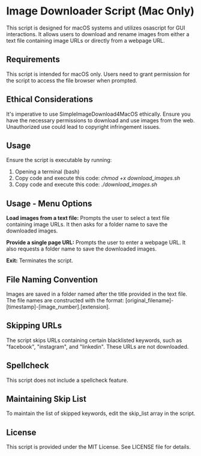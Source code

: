 # Image Downloader Script (Mac Only)

This script is designed for macOS systems and utilizes osascript for GUI interactions. It allows users to download and rename images from either a text file containing image URLs or directly from a webpage URL.

## Requirements

This script is intended for macOS only.
Users need to grant permission for the script to access the file browser when prompted.

## Ethical Considerations

It's imperative to use SimpleImageDownload4MacOS ethically. Ensure you have the necessary permissions to download and use images from the web. Unauthorized use could lead to copyright infringement issues.

## Usage

Ensure the script is executable by running:

1. Opening a terminal (bash)
2. Copy code and execute this code:
    *chmod +x download_images.sh*
3. Copy code and execute this code:
    *./download_images.sh*

## Usage - Menu Options

**Load images from a text file:** Prompts the user to select a text file containing image URLs. It then asks for a folder name to save the downloaded images.

**Provide a single page URL:** Prompts the user to enter a webpage URL. It also requests a folder name to save the downloaded images.

**Exit:** Terminates the script.

## File Naming Convention

Images are saved in a folder named after the title provided in the text file. The file names are constructed with the format: [original_filename]-[timestamp]-[image_number].[extension].

## Skipping URLs

The script skips URLs containing certain blacklisted keywords, such as "facebook", "instagram", and "linkedin". These URLs are not downloaded.

## Spellcheck

This script does not include a spellcheck feature.

## Maintaining Skip List

To maintain the list of skipped keywords, edit the skip_list array in the script.

## License

This script is provided under the MIT License. See LICENSE file for details.